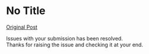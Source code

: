 # No Title

[Original Post](https://discourse.onlinedegree.iitm.ac.in/t/171141/402)

<p>Issues with your submission has been resolved.<br>
Thanks for raising the issue and checking it at your end.</p>